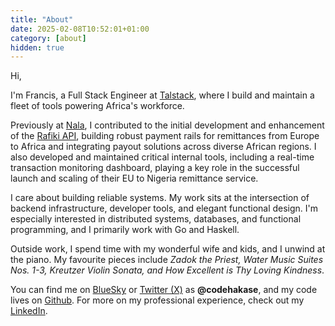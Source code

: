 ```yaml
---
title: "About"
date: 2025-02-08T10:52:01+01:00
category: [about]
hidden: true
---
```


Hi,

I'm Francis, a Full Stack Engineer at [Talstack](https://talstack.com?ref=codehakase.com), where I build and maintain a fleet of tools powering Africa's workforce.

Previously at [Nala](https://nala.com?ref=codehakase.com), I contributed to the initial development and enhancement of the [Rafiki API](https://rafiki.com?ref=codehakase.com), building robust payment rails for remittances from Europe to Africa and integrating payout solutions across diverse African regions. I also developed and maintained critical internal tools, including a real-time transaction monitoring dashboard, playing a key role in the successful launch and scaling of their EU to Nigeria remittance service.

I care about building reliable systems. My work sits at the intersection of backend infrastructure, developer tools, and elegant functional design. I'm especially interested in distributed systems, databases, and functional programming, and I primarily work with Go and Haskell. 

Outside work, I spend time with my wonderful wife and kids, and I unwind at the piano. My favourite pieces include *Zadok the Priest, Water Music Suites Nos. 1-3, Kreutzer Violin Sonata, and How Excellent is Thy Loving Kindness*. 

You can find me on [BlueSky](https://bsky.app/profile/codehakase.com?ref=codehakase.com) or [Twitter (X)](https://x.com/codehakase?ref=codehakase) as **@codehakase**, and my code lives on [Github](https://github.com/codehakase?ref=codehakase.com). For more on my professional experience, check out my [LinkedIn](https://linkedin.com/in/codehakase?ref=codehakase.com).
